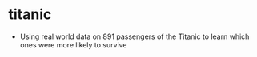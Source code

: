 # titanic <br />
- Using real world data on 891 passengers of the Titanic to learn which ones were more likely to survive
